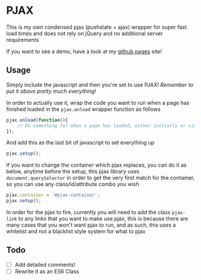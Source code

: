 # PJAX
This is my own condensed pjax (pushstate + ajax) wrapper for super fast load times and does not rely on jQuery and no additional server requirements

If you want to see a demo, have a look at my [github pages](https://lopeax.github.io/) site!

## Usage
Simply include the javascript and then you're set to use PJAX! *Remember to put it above pretty much everything!*

In order to actually use it, wrap the code you want to run when a page has finished loaded in the `pjax.onload` wrapper function as follows

```javascript
pjax.onload(function(){
    // Do something for when a page has loaded, either initially or via pjax!
});
```

And add this as the last bit of javascript to set everything up

```javascript
pjax.setup();
```

If you want to change the container which pjax replaces, you can do it as below, anytime before the setup, this pjax library uses `document.querySelector` in order to get the very first match for the container, so you can use any class/id/attribute combo you wish

```javascript
pjax.container = '#pjax-container';
pjax.setup();
```

In order for the pjax to fire, currently you will need to add the class `pjax-link` to any links that you want to make use pjax, this is because there are many cases that you won't want pjax to run, and as such, this uses a whitelist and not a blacklist style system for what to pjax


## Todo

- [ ] Add detailed comments!
- [ ] Rewrite it as an ES6 Class
